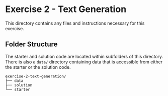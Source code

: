 # Exercise 2 - Text Generation

This directory contains any files and instructions necessary for this exercise.

## Folder Structure

The starter and solution code are located within subfolders of this directory. There is also a `data/` directory containing data that is accessible from either the starter or the solution code.

```
exercise-2-text-generation/
├── data
├── solution
└── starter
```
